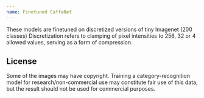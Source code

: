 ```yaml
---
name: Finetuned CaffeNet 
---
```


These models are finetuned on discretized versions of tiny Imagenet (200 classes)
Discretization refers to clamping of pixel intensities to 256, 32 or 4 allowed values, 
serving as a form of compression. 


## License

Some of the images may have copyright.
Training a category-recognition model for research/non-commercial use may constitute fair use of this data, but the result should not be used for commercial purposes.

